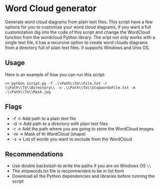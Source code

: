 # Word Cloud generator
Generate word cloud diagrams from plain text files. This script have a few options for you to customize your word cloud diagrams, if you want a full customization dig into the code of this script and change the WordCloud function from the wordcloud Python library. 
The sript not only works with a single text file, it has a recursive option to create word clouds diagrams from a directory full of plain text files.
It supports Windows and Unix OS.

## Usage
Here is an example of how you can run this script:
```
>> python script.py -f .\\Path\\To\\File.txt -r \\Path\\To\\Directory\\ -s .\\Path\\To\\StopwordsFile.txt -m .\\Path\\To\\Mask.jpg
```
## Flags
- -f -> Add path to a plain text file
- -d -> Add path to a directory with plain text files
- -r -> Add the path where you are going to store the WordCloud images
- -m -> Mask of th WordCloud (shape)
- -s -> List of words you want to exclude from the WordCloud
## Recommendations
- Use double backslash to write the paths if you are on Windows OS `\\`
- The stopwords.txt file is recommended to be in list form
- Download all the Python dependencies and libraries before running the script
